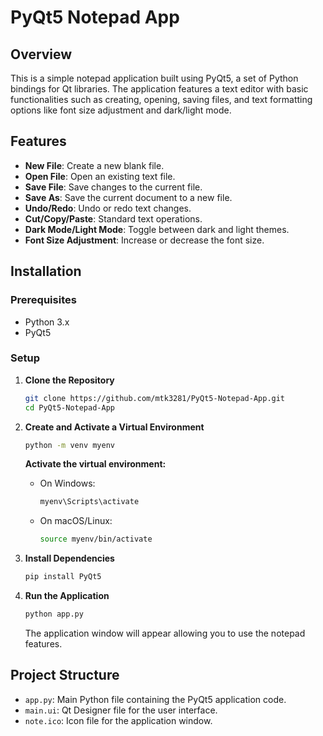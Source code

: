 # PyQt5 Notepad App

## Overview

This is a simple notepad application built using PyQt5, a set of Python bindings for Qt libraries. The application features a text editor with basic functionalities such as creating, opening, saving files, and text formatting options like font size adjustment and dark/light mode.

## Features

- **New File**: Create a new blank file.
- **Open File**: Open an existing text file.
- **Save File**: Save changes to the current file.
- **Save As**: Save the current document to a new file.
- **Undo/Redo**: Undo or redo text changes.
- **Cut/Copy/Paste**: Standard text operations.
- **Dark Mode/Light Mode**: Toggle between dark and light themes.
- **Font Size Adjustment**: Increase or decrease the font size.

## Installation

### Prerequisites

- Python 3.x
- PyQt5

### Setup

1. **Clone the Repository**

    ```sh
    git clone https://github.com/mtk3281/PyQt5-Notepad-App.git
    cd PyQt5-Notepad-App
    ```

2. **Create and Activate a Virtual Environment**

    ```sh
    python -m venv myenv
    ```

    **Activate the virtual environment:**

    - On Windows:

        ```sh
        myenv\Scripts\activate
        ```

    - On macOS/Linux:

        ```sh
        source myenv/bin/activate
        ```

3. **Install Dependencies**

    ```sh
    pip install PyQt5
    ```

4. **Run the Application**

    ```sh
    python app.py
    ```

    The application window will appear allowing you to use the notepad features.

## Project Structure

- `app.py`: Main Python file containing the PyQt5 application code.
- `main.ui`: Qt Designer file for the user interface.
- `note.ico`: Icon file for the application window.


